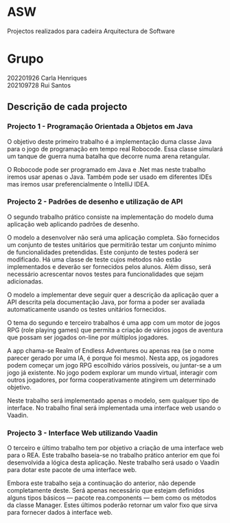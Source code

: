 # ASW
Projectos realizados para cadeira Arquitectura de Software

# Grupo 
202201926 Carla Henriques <br>
202109728 Rui Santos

## Descrição de cada projecto 

### Projecto 1 - Programação Orientada a Objetos em Java 

O objetivo deste primeiro trabalho é a implementação duma classe Java para o jogo de programação em tempo real Robocode. Essa classe simulará um tanque de guerra numa batalha que decorre numa arena retangular.

O Robocode pode ser programado em Java e .Net mas neste trabalho iremos usar apenas o Java. Também pode ser usado em diferentes IDEs mas iremos usar preferencialmente o IntelliJ IDEA.

### Projecto 2 - Padrões de desenho e utilização de API 

O segundo trabalho prático consiste na implementação do modelo duma aplicação web aplicando padrões de desenho.

O modelo a desenvolver não será uma aplicação completa. São fornecidos um conjunto de testes unitários que permitirão testar um conjunto mínimo de funcionalidades pretendidas. Este conjunto de testes poderá ser modificado. Há uma classe de teste cujos métodos não estão implementados e deverão ser fornecidos pelos alunos. Além disso, será necessário acrescentar novos testes para funcionalidades que sejam adicionadas.

O modelo a implementar deve seguir quer a descrição da aplicação quer a API descrita pela documentação Java, por forma a poder ser avaliada automaticamente usando os testes unitários fornecidos.

O tema do segundo e terceiro trabalhos é uma app com um motor de jogos RPG (role playing games) que permita a criação de vários jogos de aventura que possam ser jogados on-line por múltiplos jogadores.

A app chama-se Realm of Endless Adventures ou apenas rea (se o nome parecer gerado por uma IA, é porque foi mesmo). Nesta app, os jogadores podem começar um jogo RPG escolhido vários possíveis, ou juntar-se a um jogo já existente. No jogo podem explorar um mundo virtual, interagir com outros jogadores, por forma cooperativamente atingirem um determinado objetivo.

Neste trabalho será implementado apenas o modelo, sem qualquer tipo de interface. No trabalho final será implementada uma interface web usando o Vaadin.


### Projecto 3 - Interface Web utilizando Vaadin

O terceiro e último trabalho tem por objetivo a criação de uma interface web para o REA. Este trabalho baseia-se no trabalho prático anterior em que foi desenvolvida a lógica desta aplicação. Neste trabalho será usado o Vaadin para dotar este pacote de uma interface web.

Embora este trabalho seja a continuação do anterior, não depende completamente deste. Será apenas necessário que estejam definidos alguns tipos básicos — pacote rea.components — bem como os métodos da classe Manager. Estes últimos poderão retornar um valor fixo que sirva para fornecer dados à interface web.
